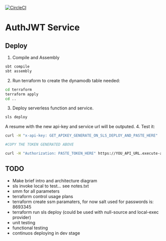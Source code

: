 [![CircleCI](https://circleci.com/gh/filipelenfers/authJwt.svg?style=svg)](https://circleci.com/gh/filipelenfers/authJwt)

# AuthJWT Service

## Deploy

1. Compile and Assembly
```bash
sbt compile
sbt assembly
```
2. Run terraform to create the dynamodb table needed:
```bash
cd terraform
terraform apply
cd ..
```
3. Deploy serverless function and service. 
```bash
sls deploy
```
A resume with the new api-key and service url will be outputed.
4. Test it:
```bash
curl -H "x-api-key: GET_APIKEY_GENERATE_ON_SLS_DEPLOY_AND_PASTE_HERE"  -X POST  https://YOU_API_URL.execute-api.us-east-1.amazonaws.com/dev/login -d  "{\"email\":\"testUser@fakeEmail.com\",\"password\":\"mypassword\"}"

#COPY THE TOKEN GENERATED ABOVE

curl -H "Authorization: PASTE_TOKEN_HERE" https://YOU_API_URL.execute-api.us-east-1.amazonaws.com/dev/helloWorld
```

## TODO

* Make brief intro and architecture diagram
* sls invoke local to test... see notes.txt
* smm for all parameters
* terraform control usage plans
* terraform create ssm paramaters, for now salt used for passwords is: 8693345
* terraform run sls deploy (could be used with null-source and local-exec provider)
* unit testing
* functional testing
* continuos deploying in dev stage